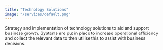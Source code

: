```yaml
---
title: "Technology Solutions"
image: "/services/default.png"
---
```


Strategy and implementation of technology solutions to aid and support business growth. Systems are put in place to increase operational efficiency and collect the relevant data to then utilise this to assist with business decisions. 
